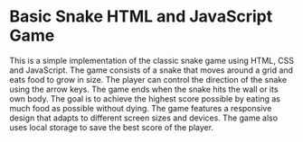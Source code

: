 # Basic Snake HTML and JavaScript Game
This is a simple implementation of the classic snake game using HTML, CSS and JavaScript. The game consists of a snake that moves around a grid and eats food to grow in size. The player can control the direction of the snake using the arrow keys. The game ends when the snake hits the wall or its own body. The goal is to achieve the highest score possible by eating as much food as possible without dying. The game features a responsive design that adapts to different screen sizes and devices. The game also uses local storage to save the best score of the player.
